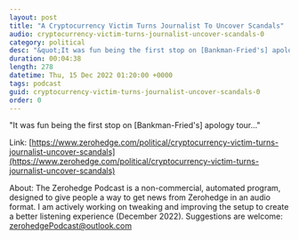 ```yaml
---
layout: post
title: "A Cryptocurrency Victim Turns Journalist To Uncover Scandals"
audio: cryptocurrency-victim-turns-journalist-uncover-scandals-0
category: political
desc: "&quot;It was fun being the first stop on [Bankman-Fried's] apology tour...&quot;"
duration: 00:04:38
length: 278
datetime: Thu, 15 Dec 2022 01:20:00 +0000
tags: podcast
guid: cryptocurrency-victim-turns-journalist-uncover-scandals-0
order: 0
---
```

&quot;It was fun being the first stop on [Bankman-Fried's] apology tour...&quot;

Link: [https://www.zerohedge.com/political/cryptocurrency-victim-turns-journalist-uncover-scandals](https://www.zerohedge.com/political/cryptocurrency-victim-turns-journalist-uncover-scandals)

About: The Zerohedge Podcast is a non-commercial, automated program, designed to give people a way to get news from Zerohedge in an audio format.  I am actively working on tweaking and improving the setup to create a better listening experience (December 2022).  Suggestions are welcome: [zerohedgePodcast@outlook.com](mailto:zerohedgePodcast@outlook.com)